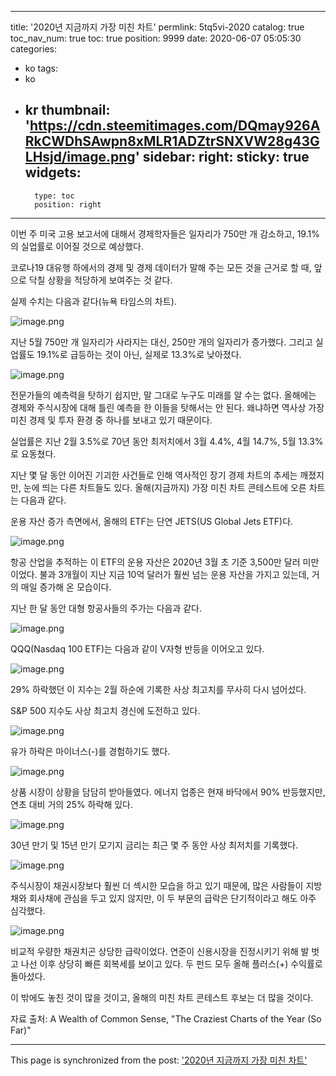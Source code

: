 
---
title: '2020년 지금까지 가장 미친 차트'
permlink: 5tq5vi-2020
catalog: true
toc_nav_num: true
toc: true
position: 9999
date: 2020-06-07 05:05:30
categories:
- ko
tags:
- ko
- kr
thumbnail: 'https://cdn.steemitimages.com/DQmay926ARkCWDhSAwpn8xMLR1ADZtrSNXVW28g43GLHsjd/image.png'
sidebar:
    right:
        sticky: true
widgets:
    -
        type: toc
        position: right
---


이번 주 미국 고용 보고서에 대해서 경제학자들은 일자리가 750만 개 감소하고, 19.1%의 실업률로 이어질 것으로 예상했다.


코로나19 대유행 하에서의 경제 및 경제 데이터가 말해 주는 모든 것을 근거로 할 때, 앞으로 닥칠 상황을 적당하게 보여주는 것 같다.


실제 수치는 다음과 같다(뉴욕 타임스의 차트).



![image.png](https://cdn.steemitimages.com/DQmay926ARkCWDhSAwpn8xMLR1ADZtrSNXVW28g43GLHsjd/image.png)



지난 5월 750만 개 일자리가 사라지는 대신, 250만 개의 일자리가 증가했다. 그리고 실업률도 19.1%로 급등하는 것이 아닌, 실제로 13.3%로 낮아졌다.



![image.png](https://cdn.steemitimages.com/DQmQdMbQQhEYpsasNMVw8U3iHMxk7SL2KevTikryvkUiafx/image.png)



전문가들의 예측력을 탓하기 쉽지만, 말 그대로 누구도 미래를 알 수는 없다. 올해에는 경제와 주식시장에 대해 틀린 예측을 한 이들을 탓해서는 안 된다. 왜냐하면 역사상 가장 미친 경제 및 투자 환경 중 하나를 보내고 있기 때문이다.


실업률은 지난 2월 3.5%로 70년 동안 최저치에서 3월 4.4%, 4월 14.7%, 5월 13.3%로 요동쳤다.


지난 몇 달 동안 이어진 기괴한 사건들로 인해 역사적인 장기 경제 차트의 추세는 깨졌지만, 눈에 띄는 다른 차트들도 있다. 올해(지금까지) 가장 미친 차트 콘테스트에 오른 차트는 다음과 같다.

운용 자산 증가 측면에서, 올해의 ETF는 단연 JETS(US Global Jets ETF)다.



![image.png](https://cdn.steemitimages.com/DQmRTQrVact8uoyEWYz4YDEsv9Hc8ih4k3Ah5VDHgqKp7Ec/image.png)



항공 산업을 추적하는 이 ETF의 운용 자산은 2020년 3월 초 기준 3,500만 달러 미만이었다. 불과 3개월이 지난 지금 10억 달러가 훨씬 넘는 운용 자산을 가지고 있는데, 거의 매일 증가해 온 모습이다.


지난 한 달 동안 대형 항공사들의 주가는 다음과 같다.



![image.png](https://cdn.steemitimages.com/DQmVyix4uuEKUkSTrZzEPyqRuHcAybfBy5o43VF1YqKq3jZ/image.png)



QQQ(Nasdaq 100 ETF)는 다음과 같이 V자형 반등을 이어오고 있다.



![image.png](https://cdn.steemitimages.com/DQmdZoWkshikri7rbF2qT9ujAm5H37Lc6NRCZVnGMWi1DLn/image.png)



29% 하락했던 이 지수는 2월 하순에 기록한 사상 최고치를 무사히 다시 넘어섰다.


S&P 500 지수도 사상 최고치 경신에 도전하고 있다.



![image.png](https://cdn.steemitimages.com/DQmfTYZN6VojPPkTbzLzD2DwRs3iJKrrrAdTKqHa93n7tW4/image.png)



유가 하락은 마이너스(-)를 경험하기도 했다.



![image.png](https://cdn.steemitimages.com/DQmPMWc6Vod3EHwzjDZJrK7sTvUvdhpQW6Qa6SNSz6NwtU2/image.png)



상품 시장이 상황을 담담히 받아들였다. 에너지 업종은 현재 바닥에서 90% 반등했지만, 연초 대비 거의 25% 하락해 있다.



![image.png](https://cdn.steemitimages.com/DQmfEmHnLdAHLVSZGGG51NG7quGMGi9YocqkYxcp6FAucBx/image.png)



30년 만기 및 15년 만기 모기지 금리는 최근 몇 주 동안 사상 최저치를 기록했다.



![image.png](https://cdn.steemitimages.com/DQmPAzEMKE5Uia4R1iDoWmFWTogXq3DWELTdqDDyG9gDWCG/image.png)



주식시장이 채권시장보다 훨씬 더 섹시한 모습을 하고 있기 때문에, 많은 사람들이 지방채와 회사채에 관심을 두고 있지 않지만, 이 두 부문의 급락은 단기적이라고 해도 아주 심각했다.



![image.png](https://cdn.steemitimages.com/DQmRt9YpcTmg1ryYDU8WjTFCAGt2qvjyzXmyJEJ3aaX2K1P/image.png)



비교적 우량한 채권치곤 상당한 급락이었다. 연준이 신용시장을 진정시키기 위해 발 벗고 나선 이후 상당히 빠른 회복세를 보이고 있다. 두 펀드 모두 올해 플러스(+) 수익률로 돌아섰다.


이 밖에도 놓친 것이 많을 것이고, 올해의 미친 차트 콘테스트 후보는 더 많을 것이다.


자료 출처: A Wealth of Common Sense, "The Craziest Charts of the Year (So Far)"

- - -

This page is synchronized from the post: ['2020년 지금까지 가장 미친 차트'](https://steemit.com/@pius.pius/5tq5vi-2020)
